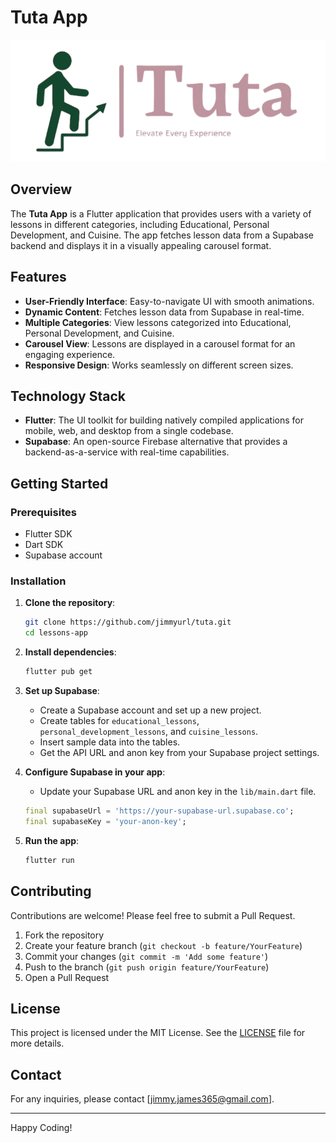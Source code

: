 

# Tuta App

![Tuta Logo](assets/icons/tuta.png)

## Overview

The **Tuta App** is a Flutter application that provides users with a variety of lessons in different categories, including Educational, Personal Development, and Cuisine. The app fetches lesson data from a Supabase backend and displays it in a visually appealing carousel format.

## Features

- **User-Friendly Interface**: Easy-to-navigate UI with smooth animations.
- **Dynamic Content**: Fetches lesson data from Supabase in real-time.
- **Multiple Categories**: View lessons categorized into Educational, Personal Development, and Cuisine.
- **Carousel View**: Lessons are displayed in a carousel format for an engaging experience.
- **Responsive Design**: Works seamlessly on different screen sizes.

## Technology Stack

- **Flutter**: The UI toolkit for building natively compiled applications for mobile, web, and desktop from a single codebase.
- **Supabase**: An open-source Firebase alternative that provides a backend-as-a-service with real-time capabilities.

## Getting Started

### Prerequisites

- Flutter SDK
- Dart SDK
- Supabase account

### Installation

1. **Clone the repository**:
   ```bash
   git clone https://github.com/jimmyurl/tuta.git
   cd lessons-app
   ```

2. **Install dependencies**:
   ```bash
   flutter pub get
   ```

3. **Set up Supabase**:
   - Create a Supabase account and set up a new project.
   - Create tables for `educational_lessons`, `personal_development_lessons`, and `cuisine_lessons`.
   - Insert sample data into the tables.
   - Get the API URL and anon key from your Supabase project settings.

4. **Configure Supabase in your app**:
   - Update your Supabase URL and anon key in the `lib/main.dart` file.

   ```dart
   final supabaseUrl = 'https://your-supabase-url.supabase.co';
   final supabaseKey = 'your-anon-key';
   ```

5. **Run the app**:
   ```bash
   flutter run
   ```

## Contributing

Contributions are welcome! Please feel free to submit a Pull Request.

1. Fork the repository
2. Create your feature branch (`git checkout -b feature/YourFeature`)
3. Commit your changes (`git commit -m 'Add some feature'`)
4. Push to the branch (`git push origin feature/YourFeature`)
5. Open a Pull Request

## License

This project is licensed under the MIT License. See the [LICENSE](LICENSE) file for more details.

## Contact

For any inquiries, please contact [jimmy.james365@gmail.com].

---

Happy Coding!
```

